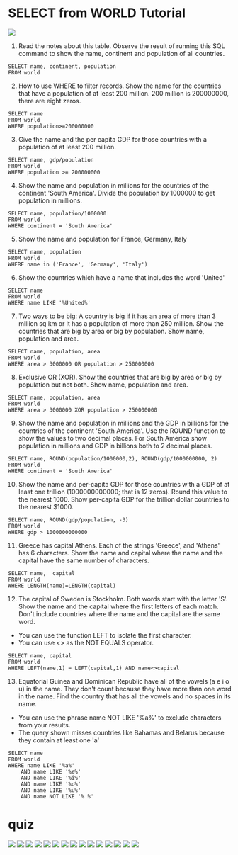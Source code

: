 # SELECT from WORLD Tutorial

![](https://i.imgur.com/PL8AoGE.png)

1. Read the notes about this table. Observe the result of running this SQL command to show the name, continent and population of all countries.

```sql=
SELECT name, continent, population
FROM world
```

2. How to use WHERE to filter records. Show the name for the countries that have a population of at least 200 million. 200 million is 200000000, there are eight zeros.

```sql=
SELECT name
FROM world
WHERE population>=200000000
```

3. Give the name and the per capita GDP for those countries with a population of at least 200 million.

```sql=
SELECT name, gdp/population
FROM world
WHERE population >= 200000000
```

4. Show the name and population in millions for the countries of the continent 'South America'. Divide the population by 1000000 to get population in millions.

```sql=
SELECT name, population/1000000
FROM world
WHERE continent = 'South America'
```

5. Show the name and population for France, Germany, Italy

```sql=
SELECT name, population
FROM world
WHERE name in ('France', 'Germany', 'Italy')
```

6. Show the countries which have a name that includes the word 'United'

```sql=
SELECT name
FROM world
WHERE name LIKE '%United%'
```

7. Two ways to be big: A country is big if it has an area of more than 3 million sq km or it has a population of more than 250 million. Show the countries that are big by area or big by population. Show name, population and area.

```sql=
SELECT name, population, area
FROM world
WHERE area > 3000000 OR population > 250000000
```

8. Exclusive OR (XOR). Show the countries that are big by area or big by population but not both. Show name, population and area.

```sql=
SELECT name, population, area
FROM world
WHERE area > 3000000 XOR population > 250000000
```

9. Show the name and population in millions and the GDP in billions for the countries of the continent 'South America'. Use the ROUND function to show the values to two decimal places. For South America show population in millions and GDP in billions both to 2 decimal places.

```sql=
SELECT name, ROUND(population/1000000,2), ROUND(gdp/1000000000, 2)
FROM world
WHERE continent = 'South America'
```

10. Show the name and per-capita GDP for those countries with a GDP of at least one trillion (1000000000000; that is 12 zeros). Round this value to the nearest 1000. Show per-capita GDP for the trillion dollar countries to the nearest $1000.

```sql=
SELECT name, ROUND(gdp/population, -3)
FROM world
WHERE gdp > 1000000000000
```

11. Greece has capital Athens. Each of the strings 'Greece', and 'Athens' has 6 characters. Show the name and capital where the name and the capital have the same number of characters.

```sql=
SELECT name,  capital
FROM world
WHERE LENGTH(name)=LENGTH(capital)
```

12. The capital of Sweden is Stockholm. Both words start with the letter 'S'. Show the name and the capital where the first letters of each match. Don't include countries where the name and the capital are the same word. 
- You can use the function LEFT to isolate the first character. 
- You can use <> as the NOT EQUALS operator.

```sql=
SELECT name, capital
FROM world
WHERE LEFT(name,1) = LEFT(capital,1) AND name<>capital
```

13. Equatorial Guinea and Dominican Republic have all of the vowels (a e i o u) in the name. They don't count because they have more than one word in the name. Find the country that has all the vowels and no spaces in its name.
- You can use the phrase name NOT LIKE '%a%' to exclude characters from your results.
- The query shown misses countries like Bahamas and Belarus because they contain at least one 'a'

```sql=
SELECT name
FROM world
WHERE name LIKE '%a%' 
    AND name LIKE '%e%' 
    AND name LIKE '%i%' 
    AND name LIKE '%o%' 
    AND name LIKE '%u%' 
    AND name NOT LIKE '% %'
```

# quiz

![](https://i.imgur.com/rGWSuBA.png)
![](https://i.imgur.com/wSF3Isv.png)
![](https://i.imgur.com/upYHPOs.png)
![](https://i.imgur.com/mJQ9t1Z.png)
![](https://i.imgur.com/mD0uuCi.png)
![](https://i.imgur.com/VGBKckS.png)
![](https://i.imgur.com/5W1Zv30.png)
![](https://i.imgur.com/QVvFcLR.png)
![](https://i.imgur.com/CJ0v2NZ.png)
![](https://i.imgur.com/kO8HaNU.png)
![](https://i.imgur.com/ad7QB6e.png)
![](https://i.imgur.com/f1lLiMW.png)
![](https://i.imgur.com/CMXSRQY.png)
![](https://i.imgur.com/5utRN3Q.png)
![](https://i.imgur.com/auKwOT1.png)

